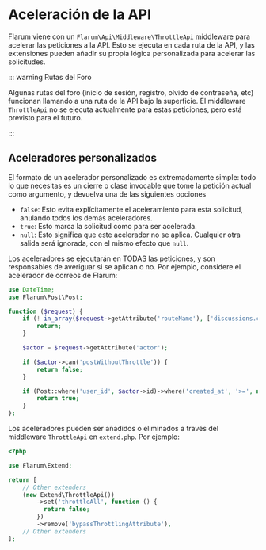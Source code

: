 # Aceleración de la API

Flarum viene con un `Flarum\Api\Middleware\ThrottleApi` [middleware](middleware.md) para acelerar las peticiones a la API.
Esto se ejecuta en cada ruta de la API, y las extensiones pueden añadir su propia lógica personalizada para acelerar las solicitudes.

::: warning Rutas del Foro

Algunas rutas del foro (inicio de sesión, registro, olvido de contraseña, etc) funcionan llamando a una ruta de la API bajo la superficie.
El middleware `ThrottleApi` no se ejecuta actualmente para estas peticiones, pero está previsto para el futuro.

:::

## Aceleradores personalizados

El formato de un acelerador personalizado es extremadamente simple: todo lo que necesitas es un cierre o clase invocable que tome la petición actual como argumento, y devuelva una de las siguientes opciones

- `false`: Esto evita explícitamente el aceleramiento para esta solicitud, anulando todos los demás aceleradores.
- `true`: Esto marca la solicitud como para ser acelerada.
- `null`: Esto significa que este acelerador no se aplica.
Cualquier otra salida será ignorada, con el mismo efecto que `null`.

Los aceleradores se ejecutarán en TODAS las peticiones, y son responsables de averiguar si se aplican o no. Por ejemplo, considere el acelerador de correos de Flarum:

```php
use DateTime;
use Flarum\Post\Post;

function ($request) {
    if (! in_array($request->getAttribute('routeName'), ['discussions.create', 'posts.create'])) {
        return;
    }

    $actor = $request->getAttribute('actor');

    if ($actor->can('postWithoutThrottle')) {
        return false;
    }

    if (Post::where('user_id', $actor->id)->where('created_at', '>=', new DateTime('-10 seconds'))->exists()) {
        return true;
    }
};
```

Los aceleradores pueden ser añadidos o eliminados a través del middleware `ThrottleApi` en `extend.php`. Por ejemplo:

```php
<?php

use Flarum\Extend;

return [
    // Other extenders
    (new Extend\ThrottleApi())
        ->set('throttleAll', function () {
          return false;
        })
        ->remove('bypassThrottlingAttribute'),
    // Other extenders
];
```